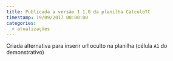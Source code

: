 ```yaml
---
title: Publicada a versão 1.1.0 da planilha CalculoTC
timestamp: 19/09/2017 00:00:00
categories:
  - atualizações
---
```


Criada alternativa para inserir url oculto na planilha (célula `A1` do demonstrativo)